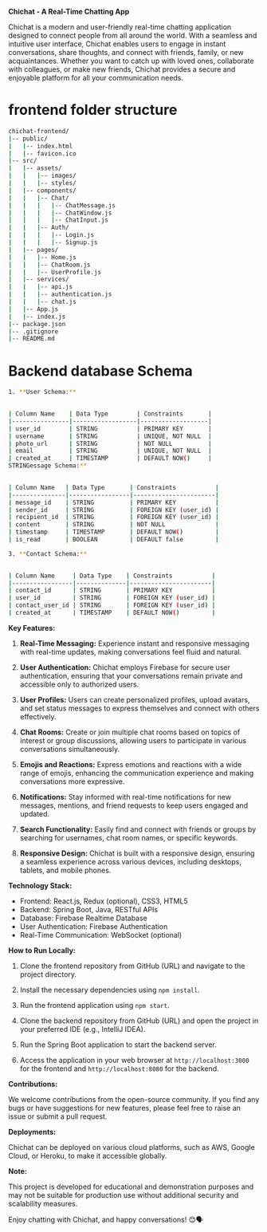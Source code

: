 **Chichat - A Real-Time Chatting App**

Chichat is a modern and user-friendly real-time chatting application designed to connect people from all around the world. With a seamless and intuitive user interface, Chichat enables users to engage in instant conversations, share thoughts, and connect with friends, family, or new acquaintances. Whether you want to catch up with loved ones, collaborate with colleagues, or make new friends, Chichat provides a secure and enjoyable platform for all your communication needs.


# frontend folder structure

```bash
chichat-frontend/
|-- public/
|   |-- index.html
|   |-- favicon.ico
|-- src/
|   |-- assets/
|   |   |-- images/
|   |   |-- styles/
|   |-- components/
|   |   |-- Chat/
|   |   |   |-- ChatMessage.js
|   |   |   |-- ChatWindow.js
|   |   |   |-- ChatInput.js
|   |   |-- Auth/
|   |   |   |-- Login.js
|   |   |   |-- Signup.js
|   |-- pages/
|   |   |-- Home.js
|   |   |-- ChatRoom.js
|   |   |-- UserProfile.js
|   |-- services/
|   |   |-- api.js
|   |   |-- authentication.js
|   |   |-- chat.js
|   |-- App.js
|   |-- index.js
|-- package.json
|-- .gitignore
|-- README.md
```


# Backend database Schema

```bash
1. **User Schema:**
  

| Column Name    | Data Type        | Constraints       |
|----------------|------------------|-------------------|
| user_id        | STRING           | PRIMARY KEY       |
| username       | STRING           | UNIQUE, NOT NULL  |
| photo_url      | STRING           | NOT NULL          |
| email          | STRING           | UNIQUE, NOT NULL  |
| created_at     | TIMESTAMP        | DEFAULT NOW()     |
STRINGessage Schema:**
   

| Column Name   | Data Type       | Constraints           |
|---------------|-----------------|-----------------------|  
| message_id    | STRING          | PRIMARY KEY           |
| sender_id     | STRING          | FOREIGN KEY (user_id) |
| recipient_id  | STRING          | FOREIGN KEY (user_id) |
| content       | STRING          | NOT NULL              |
| timestamp     | TIMESTAMP       | DEFAULT NOW()         |
| is_read       | BOOLEAN         | DEFAULT false         |

3. **Contact Schema:**
  

| Column Name     | Data Type    | Constraints           |
|-----------------|--------------|-----------------------|
| contact_id      | STRING       | PRIMARY KEY           |
| user_id         | STRING       | FOREIGN KEY (user_id) |
| contact_user_id | STRING       | FOREIGN KEY (user_id) |
| created_at      | TIMESTAMP    | DEFAULT NOW()         |

```

**Key Features:**

1. **Real-Time Messaging:** Experience instant and responsive messaging with real-time updates, making conversations feel fluid and natural.

2. **User Authentication:** Chichat employs Firebase for secure user authentication, ensuring that your conversations remain private and accessible only to authorized users.

3. **User Profiles:** Users can create personalized profiles, upload avatars, and set status messages to express themselves and connect with others effectively.

4. **Chat Rooms:** Create or join multiple chat rooms based on topics of interest or group discussions, allowing users to participate in various conversations simultaneously.

5. **Emojis and Reactions:** Express emotions and reactions with a wide range of emojis, enhancing the communication experience and making conversations more expressive.

6. **Notifications:** Stay informed with real-time notifications for new messages, mentions, and friend requests to keep users engaged and updated.

7. **Search Functionality:** Easily find and connect with friends or groups by searching for usernames, chat room names, or specific keywords.

8. **Responsive Design:** Chichat is built with a responsive design, ensuring a seamless experience across various devices, including desktops, tablets, and mobile phones.

**Technology Stack:**

* Frontend: React.js, Redux (optional), CSS3, HTML5
* Backend: Spring Boot, Java, RESTful APIs
* Database: Firebase Realtime Database
* User Authentication: Firebase Authentication
* Real-Time Communication: WebSocket (optional)

**How to Run Locally:**

1. Clone the frontend repository from GitHub (URL) and navigate to the project directory.
2. Install the necessary dependencies using `npm install`.
3. Run the frontend application using `npm start`.

4. Clone the backend repository from GitHub (URL) and open the project in your preferred IDE (e.g., IntelliJ IDEA).
5. Run the Spring Boot application to start the backend server.

6. Access the application in your web browser at `http://localhost:3000` for the frontend and `http://localhost:8080` for the backend.

**Contributions:**

We welcome contributions from the open-source community. If you find any bugs or have suggestions for new features, please feel free to raise an issue or submit a pull request.

**Deployments:**

Chichat can be deployed on various cloud platforms, such as AWS, Google Cloud, or Heroku, to make it accessible globally.

**Note:**

This project is developed for educational and demonstration purposes and may not be suitable for production use without additional security and scalability measures.

Enjoy chatting with Chichat, and happy conversations! 😊🗣️
